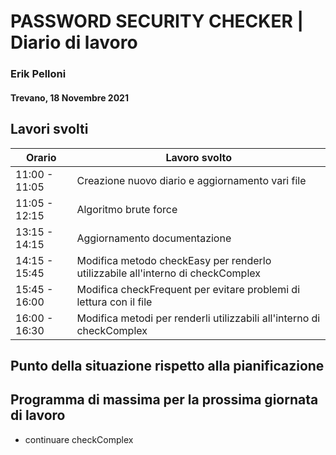 # PASSWORD SECURITY CHECKER | Diario di lavoro
### Erik Pelloni
#### Trevano, 18 Novembre 2021

## Lavori svolti


|Orario        |Lavoro svolto                                                  |
|--------------|---------------------------------------------------------------|
|11:00 - 11:05 |Creazione nuovo diario e aggiornamento vari file               |
|11:05 - 12:15 |Algoritmo brute force                                          |
|13:15 - 14:15 |Aggiornamento documentazione                                   |
|14:15 - 15:45 |Modifica metodo checkEasy per renderlo utilizzabile all'interno di checkComplex|
|15:45 - 16:00 |Modifica checkFrequent per evitare problemi di lettura con il file|
|16:00 - 16:30 |Modifica metodi per renderli utilizzabili all'interno di checkComplex|


[//]: <> (##  Problemi riscontrati e soluzioni adottate)


##  Punto della situazione rispetto alla pianificazione

## Programma di massima per la prossima giornata di lavoro
+ continuare checkComplex